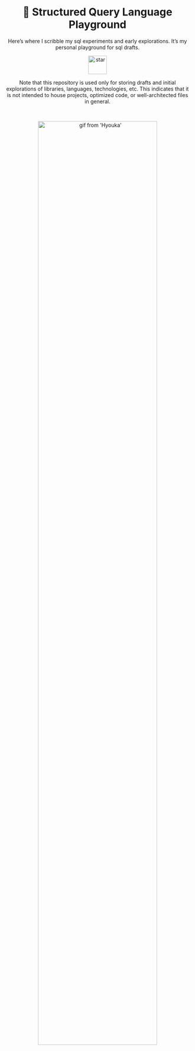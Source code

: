 <div align="center">

<h1> 🏁 Structured Query Language Playground </h1>

Here’s where I scribble my sql experiments and early explorations. It’s my
personal playground for sql drafts.

<img width="50" alt="star" src="https://i.imgur.com/0ocGawg.png"/>

Note that this repository is used only for storing drafts and initial
explorations of libraries, languages, technologies, etc. This indicates that it
is not intended to house projects, optimized code, or well-architected files in
general.

<br>

<img width="80%" alt="gif from 'Hyouka'"
   src="https://i.imgur.com/Li3iH9W.gif">

<br>

</div>